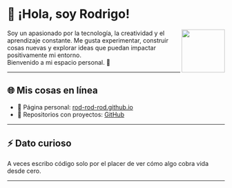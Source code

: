 # 👋 ¡Hola, soy Rodrigo!

<img align="right" src="https://media.giphy.com/media/hvRJCLFzcasrR4ia7z/giphy.gif" width="100"/>

Soy un apasionado por la tecnología, la creatividad y el aprendizaje constante. Me gusta experimentar, construir cosas nuevas y explorar ideas que puedan impactar positivamente mi entorno.  
Bienvenido a mi espacio personal. 🌱

---

## 🌐 Mis cosas en línea

- 🎨 Página personal: [rod-rod-rod.github.io](https://rod-rod-rod.github.io/Rod-Rod-Rod)
- 🧩 Repositorios con proyectos: [GitHub](https://github.com/rod-rod-rod)

---


## ⚡ Dato curioso

A veces escribo código solo por el placer de ver cómo algo cobra vida desde cero.

---

